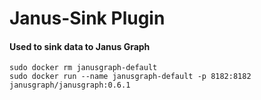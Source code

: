# Janus-Sink Plugin

#### Used to sink data to Janus Graph

```shell
sudo docker rm janusgraph-default
sudo docker run --name janusgraph-default -p 8182:8182 janusgraph/janusgraph:0.6.1
```
